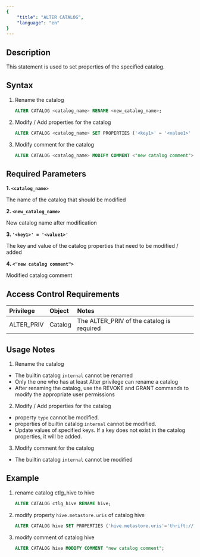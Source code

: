 ```yaml
---
{
    "title": "ALTER CATALOG",
    "language": "en"
}
---
```


<!--
Licensed to the Apache Software Foundation (ASF) under one
or more contributor license agreements.  See the NOTICE file
distributed with this work for additional information
regarding copyright ownership.  The ASF licenses this file
to you under the Apache License, Version 2.0 (the
"License"); you may not use this file except in compliance
with the License.  You may obtain a copy of the License at

  http://www.apache.org/licenses/LICENSE-2.0

Unless required by applicable law or agreed to in writing,
software distributed under the License is distributed on an
"AS IS" BASIS, WITHOUT WARRANTIES OR CONDITIONS OF ANY
KIND, either express or implied.  See the License for the
specific language governing permissions and limitations
under the License.
-->
## Description

This statement is used to set properties of the specified catalog.


## Syntax
1) Rename the catalog

    ```sql
    ALTER CATALOG <catalog_name> RENAME <new_catalog_name>;
    ```

2) Modify / Add properties for the catalog

    ```sql
    ALTER CATALOG <catalog_name> SET PROPERTIES ('<key1>' = '<value1>' [, '<key2>' = '<value2>']); 
    ```

3) Modify comment for the catalog

    ```sql
    ALTER CATALOG <catalog_name> MODIFY COMMENT <"new catalog comment">;
    ```

## Required Parameters

**1. `<catalog_name>`**

The name of the catalog that should be modified

**2. `<new_catalog_name>`**

New catalog name after modification

**3. `'<key1>' = '<value1>'`**

The key and value of the catalog properties that need to be modified / added

**4. `<"new catalog comment">`**

Modified catalog comment


## Access Control Requirements
| Privilege  | Object  | Notes                                     |
|:-----------|:--------|:------------------------------------------|
| ALTER_PRIV | Catalog | The ALTER_PRIV of the catalog is required |
## Usage Notes

1) Rename the catalog
- The builtin catalog `internal` cannot be renamed
- Only the one who has at least Alter privilege can rename a catalog
- After renaming the catalog, use the REVOKE and GRANT commands to modify the appropriate user permissions

2) Modify / Add properties for the catalog

- property `type` cannot be modified.
- properties of builtin catalog `internal` cannot be modified.
- Update values of specified keys. If a key does not exist in the catalog properties, it will be added.

3) Modify comment for the catalog

- The builtin catalog `internal` cannot be modified

## Example

1. rename catalog ctlg_hive to hive

      ```sql
      ALTER CATALOG ctlg_hive RENAME hive;
      ```

2. modify property `hive.metastore.uris` of catalog hive

      ```sql
      ALTER CATALOG hive SET PROPERTIES ('hive.metastore.uris'='thrift://172.21.0.1:9083');
      ```

3. modify comment of catalog hive
      ```sql
      ALTER CATALOG hive MODIFY COMMENT "new catalog comment";
      ```

